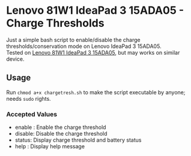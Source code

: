 # Lenovo 81W1 IdeaPad 3 15ADA05 - Charge Thresholds
Just a simple bash script to enable/disable the charge thresholds/conservation mode on Lenovo IdeaPad 3 15ADA05.\
Tested on [Lenovo 81W1 IdeaPad 3 15ADA05](https://psref.lenovo.com/Detail/IdeaPad/IdeaPad_3_15ADA05?M=81W1008EIX), but may works on similar device.
## Usage
Run `chmod a+x chargetresh.sh` to make the script executable by anyone; needs `sudo` rights.
### Accepted Values
- enable : Enable the charge threshold
- disable: Disable the charge threshold
- status:  Display charge threshold  and battery status
- help   : Display help message
